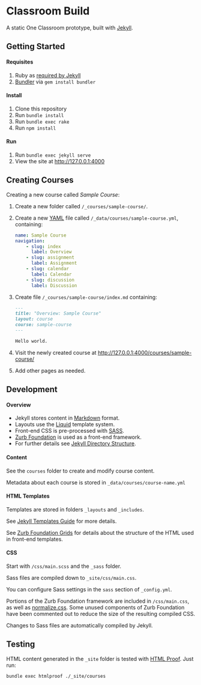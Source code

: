 # Classroom Build

A static One Classroom prototype, built with [Jekyll](http://jekyllrb.com).

## Getting Started

#### Requisites

1. Ruby as [required by Jekyll](http://jekyllrb.com/docs/installation/)
2. [Bundler](http://bundler.io) via `gem install bundler`

#### Install

1. Clone this repository
2. Run `bundle install`
3. Run `bundle exec rake`
4. Run `npm install`

#### Run

1. Run `bundle exec jekyll serve`
2. View the site at http://127.0.0.1:4000

## Creating Courses

Creating a new course called _Sample Course_:

1. Create a new folder called `/_courses/sample-course/`.
2. Create a new [YAML](http://jekyllrb.com/docs/datafiles/) file called  `/_data/courses/sample-course.yml`, containing: 

	```yaml
	name: Sample Course
	navigation: 
	    - slug: index
	      label: Overview
	    - slug: assignment
	      label: Assignment 
	    - slug: calendar
	      label: Calendar
	    - slug: discussion
	      label: Discussion
	``` 
3. Create file `/_courses/sample-course/index.md` containing:
	```markdown
	---
	title: "Overview: Sample Course"
	layout: course
	course: sample-course
	---

	Hello world.
	``` 
4. Visit the newly created course at http://127.0.0.1:4000/courses/sample-course/
5. Add other pages as needed.

## Development

#### Overview

* Jekyll stores content in [Markdown](https://help.github.com/articles/markdown-basics/) format.
* Layouts use the [Liquid](http://liquidmarkup.org/) template system.
* Front-end CSS is pre-processed with [SASS](http://sass-lang.com).
* [Zurb Foundation](http://foundation.zurb.com/docs/) is used as a front-end framework.
* For further details see [Jekyll Directory Structure](http://jekyllrb.com/docs/structure/).


#### Content

See the `courses` folder to create and modify course content. 

Metadata about each course is stored in `_data/courses/course-name.yml`

#### HTML Templates

Templates are stored in folders `_layouts` and `_includes`. 

See [Jekyll Templates Guide](http://jekyllrb.com/docs/templates/) for more details.

See [Zurb Foundation Grids](http://foundation.zurb.com/grid.html) for details about the structure of the HTML used in front-end templates. 

#### CSS

Start with `/css/main.scss` and the `_sass` folder. 

Sass files are compiled down to `_site/css/main.css`. 

You can configure Sass settings in the `sass` section of `_config.yml`.

Portions of the Zurb Foundation framework are included in `/css/main.css`, as well as [normalize.css](https://necolas.github.io/normalize.css/). Some unused components of Zurb Foundation have been commented out to reduce the size of the resulting compiled CSS. 

Changes to Sass files are automatically compiled by Jekyll.

## Testing

HTML content generated in the `_site` folder is tested with [HTML Proof](https://github.com/gjtorikian/html-proofer). Just run:

	bundle exec htmlproof ./_site/courses
